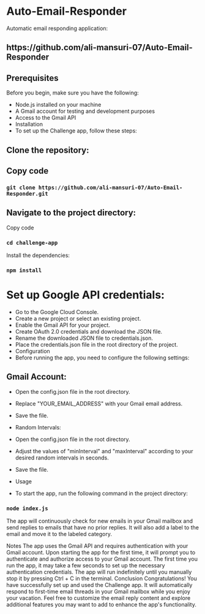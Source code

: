 # Auto-Email-Responder

Automatic email responding application:

<h2>https://github.com/ali-mansuri-07/Auto-Email-Responder</h2>

##  Prerequisites
<p>Before you begin, make sure you have the following:</p>

- Node.js installed on your machine
- A Gmail account for testing and development purposes
- Access to the Gmail API
- Installation
- To set up the Challenge app, follow these steps:

## Clone the repository:

## Copy code
### `git clone https://github.com/ali-mansuri-07/Auto-Email-Responder.git`

## Navigate to the project directory:

Copy code
### `cd challenge-app`

Install the dependencies:

### `npm install`
# Set up Google API credentials:

- Go to the Google Cloud Console.
- Create a new project or select an existing project.
- Enable the Gmail API for your project.
- Create OAuth 2.0 credentials and download the JSON file.
- Rename the downloaded JSON file to credentials.json.
- Place the credentials.json file in the root directory of the project.
- Configuration
- Before running the app, you need to configure the following settings:

## Gmail Account:

- Open the config.json file in the root directory.
- Replace "YOUR_EMAIL_ADDRESS" with your Gmail email address.
- Save the file.
- Random Intervals:

- Open the config.json file in the root directory.
- Adjust the values of "minInterval" and "maxInterval" according to your desired random intervals in seconds.
- Save the file.
- Usage
- To start the app, run the following command in the project directory:


### `node index.js`
The app will continuously check for new emails in your Gmail mailbox and send replies to emails that have no prior replies. It will also add a label to the email and move it to the labeled category.

Notes
The app uses the Gmail API and requires authentication with your Gmail account. Upon starting the app for the first time, it will prompt you to authenticate and authorize access to your Gmail account.
The first time you run the app, it may take a few seconds to set up the necessary authentication credentials.
The app will run indefinitely until you manually stop it by pressing Ctrl + C in the terminal.
Conclusion
Congratulations! You have successfully set up and used the Challenge app. It will automatically respond to first-time email threads in your Gmail mailbox while you enjoy your vacation. Feel free to customize the email reply content and explore additional features you may want to add to enhance the app's functionality.

